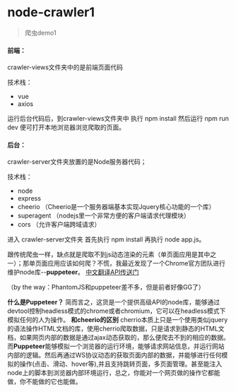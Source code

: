 # node-crawler1

> 爬虫demo1



#### 前端：

crawler-views文件夹中的是前端页面代码

技术栈：

- vue
- axios

运行后台代码后，到crawler-views文件夹中 执行 npm install   然后运行 npm run dev 便可打开本地浏览器浏览爬取的页面。



#### 后台：

crawler-server文件夹放置的是Node服务器代码；

技术栈：

- node
- express
- cheerio  （Cheerio是一个服务器端基本实现Jquery核心功能的一个库）
- superagent （nodejs里一个非常方便的客户端请求代理模块）
- cors  （允许客户端跨域请求）

进入 crawler-server文件夹  首先执行 npm install    再执行 node app.js。



跟传统爬虫一样，缺点就是爬取不到js动态渲染的元素（单页面应用是其中之一）；那单页面应用应该如何爬？不慌，我最近发现了一个Chrome官方团队进行维护node库--**puppeteer**。  [中文翻译API传送门](https://zhaoqize.github.io/puppeteer-api-zh_CN/) 

（by the way：PhantomJS和puppeteer差不多，但是前者好像GG了）

**什么是Puppeteer？**
简而言之，这货是一个提供高级API的node库，能够通过devtool控制headless模式的chrome或者chromium，它可以在headless模式下模拟任何的人为操作。
**和cheerio的区别**
cherrio本质上只是一个使用类似jquery的语法操作HTML文档的库，使用cherrio爬取数据，只是请求到静态的HTML文档，如果网页内部的数据是通过ajax动态获取的，那么便爬去不到的相应的数据。而**Puppeteer**能够模拟一个浏览器的运行环境，能够请求网站信息，并运行网站内部的逻辑。然后再通过WS协议动态的获取页面内部的数据，并能够进行任何模拟的操作(点击、滑动、hover等),并且支持跳转页面，多页面管理。甚至能注入node上的脚本到浏览器内部环境运行，总之，你能对一个网页做的操作它都能做，你不能做的它也能做。
